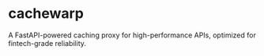 # cachewarp
A FastAPI-powered caching proxy for high-performance APIs, optimized for fintech-grade reliability.

